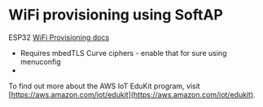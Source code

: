 # WiFi provisioning using SoftAP  

ESP32 [WiFi Provisioning docs](https://docs.espressif.com/projects/esp-idf/en/latest/esp32/api-reference/provisioning/wifi_provisioning.html#)

* Requires mbedTLS Curve ciphers - enable that for sure using menuconfig
* 

To find out more about the AWS IoT EduKit program, visit [https://aws.amazon.com/iot/edukit](https://aws.amazon.com/iot/edukit).
